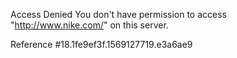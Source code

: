 Access Denied You don't have permission to access "http://www.nike.com/" on this server.

Reference #18.1fe9ef3f.1569127719.e3a6ae9